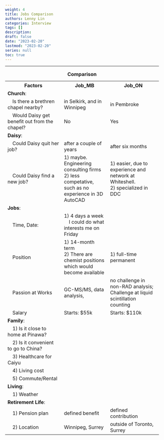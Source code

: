 ```yaml
---
weight: 4
title: Jobs Comparison
authors: Lenny Lin
categories: Interview
tags: []
description: 
draft: false
date: "2023-02-20"
lastmod: "2023-02-20"
series: null
toc: true
---
```





<!--more-->
---


<table>
  <caption style="text-align:center"><b>Comparison </b></caption>
  <colgroup>
  <col style="width: 30%><col style="width: 30%"><col style="width: 30%">
  </colgroup>
  <tr class = "left">
    <th>Factors</th>
    <th>Job_MB</th>
    <th>Job_ON</th>
  </tr>
  <tr>
    <td colspan = "3" class = "pink subtitle"><b>Church</b>:
    </td>
  </tr>
  <tr>
    <td class = "pink">&emsp;Is there a brethren chapel nearby?
    </td>
    <td> in Selkirk, and in Winnipeg
    </td>
    <td>in Pembroke
    </td>
  </tr>
  <tr>
    <td class = "pink">&emsp;Would Daisy get benefit out from the chapel?
    <td>No</td>
    <td>Yes</td>
  </tr>
  <tr class="pink">
      <td colspan = "3" class = "pink subtitle"><b>Daisy</b>:
      </td>
  </tr>
  <tr>
      <td class = "pink">&emsp;Could Daisy quit her job?
      </td>
      <td>after a couple of years
      </td>
      <td>after six months
      </td>
  </tr>
  <tr>
    <td class = "pink">&emsp;Could Daisy find a new job?
    </td>
    <td >1) maybe.  Engineering consulting firms
      <br>2) less competative, such as no experience in 3D AutoCAD
    </td>
    <td >1) easier, due to experience and network at Whiteshell. 
      <br>2) specialized in DDC
    </td>
  </tr>
  <tr>
    <td colspan = "3" class = "pink subtitle"><b>Jobs</b>:
    </td>
  </tr>
  <tr>
    <td class = "pink">&emsp;Time, Date:
    </td>
    <td>1) 4 days a week  
    <br>&emsp;I could do what interests me on Friday
    </td>
    <td>
    </td>
  </tr>
  <tr>
    <td class = "pink">&emsp;Position
    </td>
    <td>1) 14-month term
    <br>2) There are chemist positions which would become available
    </td>
    <td>1) full-time permanent
    </td>
  </tr>
  <tr>
    <td class = "pink">&emsp;Passion at Works
    </td>
    <td>GC-MS/MS, data analysis, 
    </td>
    <td>no challenge in non-RAD analysis;
      <br>Challenge at liquid scintillation counting
    </td>
  </tr>
  <tr>
    <td class = "pink">&emsp;Salary
    </td>
    <td>Starts: $55k
    </td>
    <td>Starts: $110k
    </td>
  </tr>
  <tr>
    <td colspan = "3" class = "pink subtitle"><b>Family</b>:
    </td>
  </tr>
  <tr>
    <td class = "pink">&emsp;1) Is it close to home at Pinawa?
    </td>
    <td>
    </td>
    <td>
    </td>
  </tr>
  <tr>
    <td class = "pink">&emsp;2) Is it convenient to go to China?
    </td>
    <td>
    </td>
    <td>
    </td>
  </tr>    
  <tr>
    <td class = "pink">&emsp;3) Healthcare for Caiyu
    </td>
    <td>
    </td>
    <td>
    </td>
  </tr>
  <tr>
    <td class = "pink">&emsp;4) Living cost
    </td>
    <td>
    </td>
    <td>
    </td>
  </tr>
  <tr>
    <td class = "pink">&emsp;5) Commute/Rental
    </td>
    <td>
    </td>
    <td>
    </td>
  </tr>
  <tr>
    <td colspan = "3" class = "pink subtitle"><b>Living</b>:
    </td>
  </tr>
  <tr>
    <td class = "pink">&emsp;1) Weather
    </td>
    <td>
    </td>
    <td>
    </td>
  </tr>
  <tr>
    <td colspan = "3" class = "pink subtitle"><b>Retirement Life</b>:
    </td>
  </tr>
  <tr>
    <td class = "pink">&emsp;1) Pension plan
    </td>
    <td>defined benefit
    </td>
    <td>defined contribution
    </td>
  </tr>
  <tr>
    <td class = "pink">&emsp;2) Location
    </td>
    <td>Winnipeg, Surrey
    </td>
    <td>outside of Toronto, Surrey
    </td>
  </tr>
</table>

